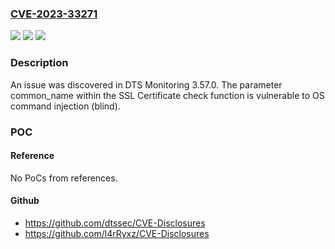 ### [CVE-2023-33271](https://cve.mitre.org/cgi-bin/cvename.cgi?name=CVE-2023-33271)
![](https://img.shields.io/static/v1?label=Product&message=n%2Fa&color=blue)
![](https://img.shields.io/static/v1?label=Version&message=n%2Fa&color=blue)
![](https://img.shields.io/static/v1?label=Vulnerability&message=n%2Fa&color=brighgreen)

### Description

An issue was discovered in DTS Monitoring 3.57.0. The parameter common_name within the SSL Certificate check function is vulnerable to OS command injection (blind).

### POC

#### Reference
No PoCs from references.

#### Github
- https://github.com/dtssec/CVE-Disclosures
- https://github.com/l4rRyxz/CVE-Disclosures

